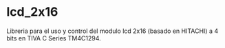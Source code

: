 # lcd_2x16

Libreria para el uso y control del modulo lcd 2x16 (basado en HITACHI) a 4 bits en TIVA C Series TM4C1294.
